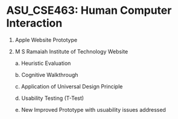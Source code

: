 # ASU_CSE463: Human Computer Interaction 

1. Apple Website Prototype
2. M S Ramaiah Institute of Technology Website

    a. Heuristic Evaluation
    
    b. Cognitive Walkthrough
    
    c. Application of Universal Design Principle
    
    d. Usability Testing (T-Test)
    
    e. New Improved Prototype with usuability issues addressed
